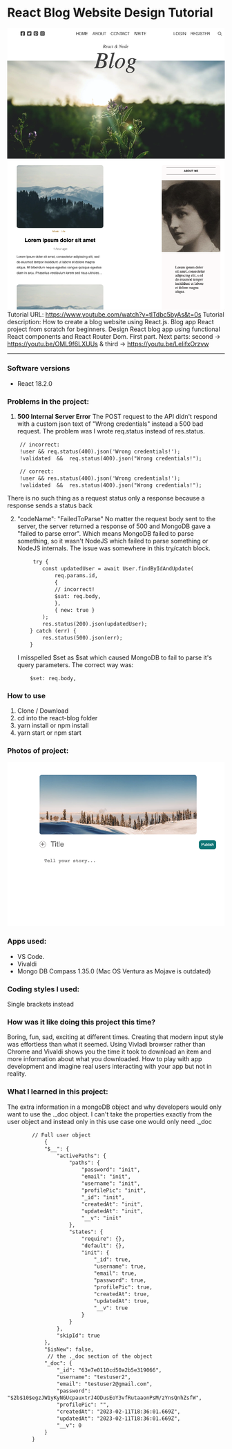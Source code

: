 # React Blog Website Design Tutorial
![](images/main-mern-stack-blog-image.png)
![](images/secondary-mern-stack-blog-image.png)
Tutorial URL: https://www.youtube.com/watch?v=tlTdbc5byAs&t=0s
Tutorial description: How to create a blog website using React.js. Blog app React project from scratch for beginners. Design React blog app using functional React components and React Router Dom. First part. Next parts: second -> https://youtu.be/OML9f6LXUUs & third -> https://youtu.be/LelifxOrzvw

___________

### Software versions
- React 18.2.0
### Problems in the project:
1. **500 Internal Server Error**
The POST request to the API didn't respond with a custom json text of "Wrong credentials" instead a 500 bad request.
The problem was I wrote req.status instead of res.status.

```
    // incorrect:
    !user && req.status(400).json('Wrong credentials!');
    !validated  &&  req.status(400).json("Wrong credentials!");
```

```
    // correct: 
    !user && res.status(400).json('Wrong credentials!');
    !validated  &&  res.status(400).json("Wrong credentials!");
```
 There is no such thing as a request status only a response because a response sends a status back

2. "codeName": "FailedToParse" 
    No matter the request body sent to the server, the server returned a response of 500 and MongoDB gave a "failed to parse error". Which means MongoDB failed to parse something, so it wasn't NodeJS which failed to parse something or NodeJS internals. 
    The issue was somewhere in this try/catch block.
    ```
         try {
            const updatedUser = await User.findByIdAndUpdate(
                req.params.id, 
                {
                // incorrect!
                $sat: req.body,
                },
                { new: true }
            );
            res.status(200).json(updatedUser);
        } catch (err) { 
            res.status(500).json(err);
        }
    ```
    I misspelled $set as $sat which caused MongoDB to fail to parse it's query parameters. 
    The correct way was:
    ```
        $set: req.body,
    ```


### How to use
1. Clone / Download
2. cd into the react-blog folder
3. yarn install or npm install
4. yarn start or npm start
### Photos of project:
![Modern input](/client/public/modern_input.png)
### Apps used:
- VS Code.
- Vivaldi 
- Mongo DB Compass 1.35.0 (Mac OS Ventura as Mojave is outdated)

### Coding styles I used:
Single brackets instead
### How was it like doing this project this time?
Boring, fun, sad, exciting at different times. Creating that modern input style was effortless than what it seemed. Using Vivladi browser rather than Chrome and Vivaldi shows you the time it took to download an item and more information about what you downloaded. How to play with app development and imagine real users interacting with your app but not in reality. 

### What I learned in this project:
The extra information in a mongoDB object and why developers would only want to use the ._doc object. I can't take the properties exactly from the user object and instead only in this use case one would only need ._doc
```
        // Full user object
            {
            "$__": {
                "activePaths": {
                    "paths": {
                        "password": "init",
                        "email": "init",
                        "username": "init",
                        "profilePic": "init",
                        "_id": "init",
                        "createdAt": "init",
                        "updatedAt": "init",
                        "__v": "init"
                    },
                    "states": {
                        "require": {},
                        "default": {},
                        "init": {
                            "_id": true,
                            "username": true,
                            "email": true,
                            "password": true,
                            "profilePic": true,
                            "createdAt": true,
                            "updatedAt": true,
                            "__v": true
                        }
                    }
                },
                "skipId": true
            },
            "$isNew": false,
             // the ._doc section of the object
            "_doc": {
                "_id": "63e7e0110cd50a2b5e319066",
                "username": "testuser2",
                "email": "testuser2@gmail.com",
                "password": "$2b$10$egzJW1yKyNGUcpauxtrJ4ODusEoY3vfRutaaonPsM/zYnsQnhZsfW",
                "profilePic": "",
                "createdAt": "2023-02-11T18:36:01.669Z",
                "updatedAt": "2023-02-11T18:36:01.669Z",
                "__v": 0
            }
        }
```


